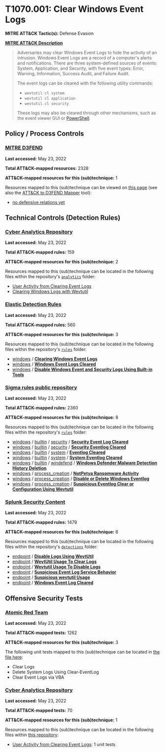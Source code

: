 # T1070.001: Clear Windows Event Logs
**MITRE ATT&CK Tactic(s):** Defense Evasion

**[MITRE ATT&CK Description](https://attack.mitre.org/techniques/T1070/001)**
<blockquote>Adversaries may clear Windows Event Logs to hide the activity of an intrusion. Windows Event Logs are a record of a computer's alerts and notifications. There are three system-defined sources of events: System, Application, and Security, with five event types: Error, Warning, Information, Success Audit, and Failure Audit.

The event logs can be cleared with the following utility commands:

* <code>wevtutil cl system</code>
* <code>wevtutil cl application</code>
* <code>wevtutil cl security</code>

These logs may also be cleared through other mechanisms, such as the event viewer GUI or [PowerShell](https://attack.mitre.org/techniques/T1059/001).</blockquote>

## Policy / Process Controls
### [MITRE D3FEND](https://d3fend.mitre.org/)
**Last accessed:** May 23, 2022

**Total ATT&CK-mapped resources:** 2328

**ATT&CK-mapped resources for this (sub)technique:** 1

Resources mapped to this (sub)technique can be viewed on [this page](https://d3fend.mitre.org/) (see also the [ATT&CK to D3FEND Mapper](https://d3fend.mitre.org/tools/attack-mapper) tool):

* [no defensive relations yet](https://d3fend.mitre.org/technique/d3f:nodefensiverelationsyet)

## Technical Controls (Detection Rules)
### [Cyber Analytics Repository](https://car.mitre.org)
**Last accessed:** May 23, 2022

**Total ATT&CK-mapped rules:** 159

**ATT&CK-mapped resources for this (sub)technique:** 2

Resources mapped to this (sub)technique can be located in the following files within the repository's <code>[analytics](https://github.com/mitre-attack/car/blob/master/analytics)</code> folder:

* [User Activity from Clearing Event Logs](https://github.com/mitre-attack/car/tree/master/analytics/CAR-2016-04-002.yaml)
* [Clearing Windows Logs with Wevtutil](https://github.com/mitre-attack/car/tree/master/analytics/CAR-2021-01-003.yaml)

### [Elastic Detection Rules](https://github.com/elastic/detection-rules)
**Last accessed:** May 23, 2022

**Total ATT&CK-mapped rules:** 560

**ATT&CK-mapped resources for this (sub)technique:** 3

Resources mapped to this (sub)technique can be located in the following files within the repository's <code>[rules](https://github.com/elastic/detection-rules/tree/main/rules)</code> folder:

* [windows](https://github.com/elastic/detection-rules/tree/main/rules/windows/) / **[Clearing Windows Event Logs](https://github.com/elastic/detection-rules/blob/main/rules/windows/defense_evasion_clearing_windows_event_logs.toml)**
* [windows](https://github.com/elastic/detection-rules/tree/main/rules/windows/) / **[Windows Event Logs Cleared](https://github.com/elastic/detection-rules/blob/main/rules/windows/defense_evasion_clearing_windows_security_logs.toml)**
* [windows](https://github.com/elastic/detection-rules/tree/main/rules/windows/) / **[Disable Windows Event and Security Logs Using Built-in Tools](https://github.com/elastic/detection-rules/blob/main/rules/windows/defense_evasion_disabling_windows_logs.toml)**

### [Sigma rules public repository](https://github.com/SigmaHQ/sigma)
**Last accessed:** May 23, 2022

**Total ATT&CK-mapped rules:** 2360

**ATT&CK-mapped resources for this (sub)technique:** 8

Resources mapped to this (sub)technique can be located in the following files within the repository's <code>[rules](https://github.com/SigmaHQ/sigma/tree/master/rules)</code> folder:

* [windows](https://github.com/SigmaHQ/sigma/tree/master/rules/windows/) / [builtin](https://github.com/SigmaHQ/sigma/tree/master/rules/windows/builtin/) / [security](https://github.com/SigmaHQ/sigma/tree/master/rules/windows/builtin/security/) / **[Security Event Log Cleared](https://github.com/SigmaHQ/sigma/blob/master/rules/windows/builtin/security/win_event_log_cleared.yml)**
* [windows](https://github.com/SigmaHQ/sigma/tree/master/rules/windows/) / [builtin](https://github.com/SigmaHQ/sigma/tree/master/rules/windows/builtin/) / [security](https://github.com/SigmaHQ/sigma/tree/master/rules/windows/builtin/security/) / **[Security Eventlog Cleared](https://github.com/SigmaHQ/sigma/blob/master/rules/windows/builtin/security/win_susp_eventlog_cleared.yml)**
* [windows](https://github.com/SigmaHQ/sigma/tree/master/rules/windows/) / [builtin](https://github.com/SigmaHQ/sigma/tree/master/rules/windows/builtin/) / [system](https://github.com/SigmaHQ/sigma/tree/master/rules/windows/builtin/system/) / **[Eventlog Cleared](https://github.com/SigmaHQ/sigma/blob/master/rules/windows/builtin/system/win_eventlog_cleared.yml)**
* [windows](https://github.com/SigmaHQ/sigma/tree/master/rules/windows/) / [builtin](https://github.com/SigmaHQ/sigma/tree/master/rules/windows/builtin/) / [system](https://github.com/SigmaHQ/sigma/tree/master/rules/windows/builtin/system/) / **[System Eventlog Cleared](https://github.com/SigmaHQ/sigma/blob/master/rules/windows/builtin/system/win_system_susp_eventlog_cleared.yml)**
* [windows](https://github.com/SigmaHQ/sigma/tree/master/rules/windows/) / [builtin](https://github.com/SigmaHQ/sigma/tree/master/rules/windows/builtin/) / [windefend](https://github.com/SigmaHQ/sigma/tree/master/rules/windows/builtin/windefend/) / **[Windows Defender Malware Detection History Deletion](https://github.com/SigmaHQ/sigma/blob/master/rules/windows/builtin/windefend/win_defender_history_delete.yml)**
* [windows](https://github.com/SigmaHQ/sigma/tree/master/rules/windows/) / [process_creation](https://github.com/SigmaHQ/sigma/tree/master/rules/windows/process_creation/) / **[NotPetya Ransomware Activity](https://github.com/SigmaHQ/sigma/blob/master/rules/windows/process_creation/proc_creation_win_malware_notpetya.yml)**
* [windows](https://github.com/SigmaHQ/sigma/tree/master/rules/windows/) / [process_creation](https://github.com/SigmaHQ/sigma/tree/master/rules/windows/process_creation/) / **[Disable or Delete Windows Eventlog](https://github.com/SigmaHQ/sigma/blob/master/rules/windows/process_creation/proc_creation_win_susp_disable_eventlog.yml)**
* [windows](https://github.com/SigmaHQ/sigma/tree/master/rules/windows/) / [process_creation](https://github.com/SigmaHQ/sigma/tree/master/rules/windows/process_creation/) / **[Suspicious Eventlog Clear or Configuration Using Wevtutil](https://github.com/SigmaHQ/sigma/blob/master/rules/windows/process_creation/proc_creation_win_susp_eventlog_clear.yml)**

### [Splunk Security Content](https://github.com/splunk/security_content)
**Last accessed:** May 23, 2022

**Total ATT&CK-mapped rules:** 1479

**ATT&CK-mapped resources for this (sub)technique:** 6

Resources mapped to this (sub)technique can be located in the following files within the repository's <code>[detections](https://github.com/splunk/security_content/tree/develop/detections)</code> folder:

* [endpoint](https://github.com/splunk/security_content/tree/develop/detections/endpoint/) / **[Disable Logs Using WevtUtil](https://github.com/splunk/security_content/blob/develop/detections/endpoint/disable_logs_using_wevtutil.yml)**
* [endpoint](https://github.com/splunk/security_content/tree/develop/detections/endpoint/) / **[WevtUtil Usage To Clear Logs](https://github.com/splunk/security_content/blob/develop/detections/endpoint/ssa___wevtutil_usage_to_clear_logs.yml)**
* [endpoint](https://github.com/splunk/security_content/tree/develop/detections/endpoint/) / **[Wevtutil Usage To Disable Logs](https://github.com/splunk/security_content/blob/develop/detections/endpoint/ssa___wevtutil_usage_to_disable_logs.yml)**
* [endpoint](https://github.com/splunk/security_content/tree/develop/detections/endpoint/) / **[Suspicious Event Log Service Behavior](https://github.com/splunk/security_content/blob/develop/detections/endpoint/suspicious_event_log_service_behavior.yml)**
* [endpoint](https://github.com/splunk/security_content/tree/develop/detections/endpoint/) / **[Suspicious wevtutil Usage](https://github.com/splunk/security_content/blob/develop/detections/endpoint/suspicious_wevtutil_usage.yml)**
* [endpoint](https://github.com/splunk/security_content/tree/develop/detections/endpoint/) / **[Windows Event Log Cleared](https://github.com/splunk/security_content/blob/develop/detections/endpoint/windows_event_log_cleared.yml)**


## Offensive Security Tests
### [Atomic Red Team](https://github.com/redcanaryco/atomic-red-team)
**Last accessed:** May 23, 2022

**Total ATT&CK-mapped tests:** 1262

**ATT&CK-mapped resources for this (sub)technique:** 3

The following unit tests mapped to this (sub)technique can be located in [the file here](https://github.com/redcanaryco/atomic-red-team/tree/master/atomics/T1070.001/T1070.001.yaml):

* Clear Logs
* Delete System Logs Using Clear-EventLog
* Clear Event Logs via VBA

### [Cyber Analytics Repository](https://car.mitre.org)
**Last accessed:** May 23, 2022

**Total ATT&CK-mapped tests:** 70

**ATT&CK-mapped resources for this (sub)technique:** 1

Resources mapped to this (sub)technique can be located in the following files within [this repository](https://github.com/mitre-attack/car/blob/master/analytics):

* [User Activity from Clearing Event Logs](https://github.com/mitre-attack/car/tree/master/analytics/CAR-2016-04-002.yaml): 1 unit tests

